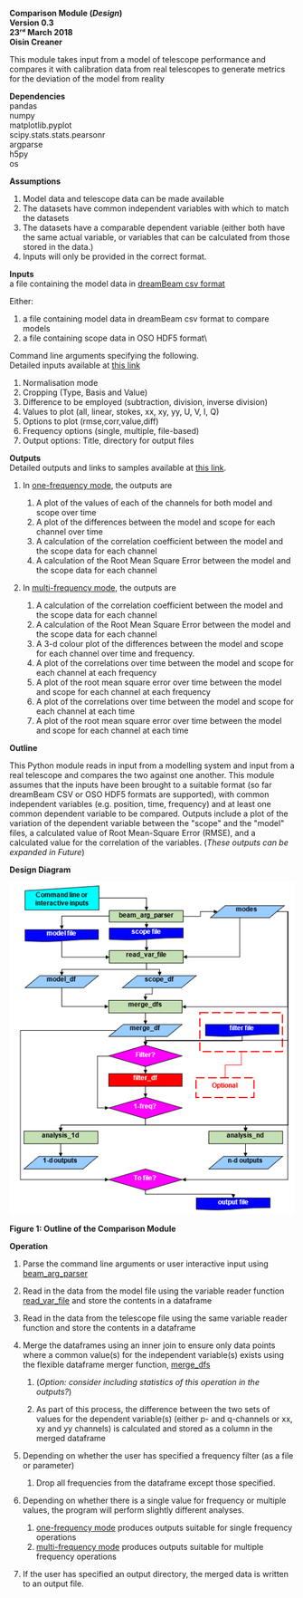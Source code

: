 **Comparison Module (*Design*)\
Version 0.3\
23ʳᵈ March 2018\
Oisin Creaner**

This module takes input from a model of telescope performance and
compares it with calibration data from real telescopes to generate
metrics for the deviation of the model from reality

**Dependencies**\
pandas\
numpy\
matplotlib.pyplot\
scipy.stats.stats.pearsonr\
argparse\
h5py\
os

**Assumptions**

1.  Model data and telescope data can be made available
2.  The datasets have common independent variables with which to match
    the datasets
3.  The datasets have a comparable dependent variable (either both have the same 
    actual variable, or variables that can be calculated from those stored in the data.)
4.  Inputs will only be provided in the correct format.

**Inputs**\
a file containing the model data in [dreamBeam csv format](/DreamBeam_Source_data_description.md)

Either:
1.  a file containing model data in dreamBeam csv format to compare models
2.  a file containing scope data in OSO HDF5 format\

Command line arguments specifying the following.  
Detailed inputs available at [this link](/comparison_module/readme.md)
1.  Normalisation mode
2.  Cropping (Type, Basis and Value)
3.  Difference to be employed (subtraction, division, inverse division)
4.  Values to plot (all, linear, stokes, xx, xy, yy, U, V, I, Q)
5.  Options to plot (rmse,corr,value,diff)
6.  Frequency options (single, multiple, file-based)
7.  Output options: Title, directory for output files

**Outputs**\
Detailed outputs and links to samples available at [this link](/comparison_module/readme.md).

1.  In [one-frequency mode](/comparison_module/function_docs/analysis_1d.md), the outputs are
    1.  A plot of the values of each of the channels for both model and scope over time
    2.  A plot of the differences between the model and scope for each channel over time
    3.  A calculation of the correlation coefficient between the model
        and the scope data for each channel
    4.  A calculation of the Root Mean Square Error between the model
        and the scope data for each channel

2.  In [multi-frequency mode](/comparison_module/function_docs/analysis_nd.md), the outputs are
    1.  A calculation of the correlation coefficient between the model
        and the scope data for each channel
    2.  A calculation of the Root Mean Square Error between the model
        and the scope data for each channel
    3.  A 3-d colour plot of the differences between the model and scope
        for each channel over time and frequency.  
    4.  A plot of the correlations over time between the model and scope for each channel at each frequency
    5.  A plot of the root mean square error over time between the model and scope for each channel at each frequency        
    6.  A plot of the correlations over time between the model and scope for each channel at each time
    7.  A plot of the root mean square error over time between the model and scope for each channel at each time     

**Outline**

This Python module reads in input from a modelling system and input from a real
telescope and compares the two against one another. This module assumes
that the inputs have been brought to a suitable format (so far dreamBeam CSV 
or OSO HDF5 formats are supported), with common
independent variables (e.g. position, time, frequency) and at least one
common dependent variable to be compared. Outputs include a plot of the
variation of the dependent variable between the "scope" and the "model" files, 
a calculated value of Root
Mean-Square Error (RMSE), and a calculated value for the correlation of
the variables. (*These outputs can be expanded in Future*)

**Design Diagram**

![Design Diagram](../images/comparison_module_fig1_v5.PNG)

**Figure 1: Outline of the Comparison Module**

**Operation**

1. Parse the command line arguments or user interactive input using 
[beam_arg_parser](/comparison_module/function_docs/arg_parser.md)
2. Read in the data from the model file using the variable reader function 
[read_var_file](/comparison_module/function_docs/file_reading_functions.md)
and store the contents in a dataframe
   
3.  Read in the data from the telescope file using the same variable reader function and store the contents in a
    dataframe

4.  Merge the dataframes using an inner join to ensure only data points
    where a common value(s) for the independent variable(s) exists using 
    the flexible dataframe merger function, 
    [merge_dfs](/comparison_module/function_docs/merge_dfs.md)
    1.  (*Option: consider including statistics of this operation in the outputs?*)

    2.  As part of this process, the difference between the two sets of values for the dependent
        variable(s) (either p- and q-channels or xx, xy and yy channels) 
        is calculated and stored as a column in the merged dataframe
5.  Depending on whether the user has specified a frequency filter (as a file or parameter)
    1.  Drop all frequencies from the dataframe except those specified.
6.  Depending on whether there is a single value for frequency or multiple values, 
    the program will perform slightly different analyses.  
    1.  [one-frequency mode](/comparison_module/function_docs/analysis_1d.md) 
    produces outputs suitable for single frequency operations 
    2.  [multi-frequency mode](/comparison_module/function_docs/analysis_nd.md)
        produces outputs suitable for multiple frequency operations 
7.  If the user has specified an output directory, the merged data is written to an output file.
   

